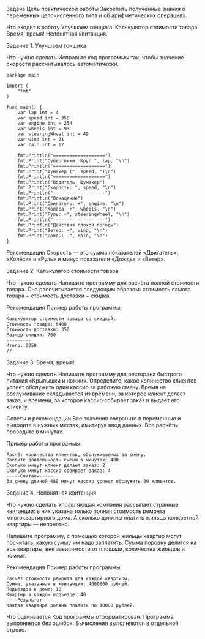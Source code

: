 Задача
Цель практической работы
Закрепить полученные знания о переменных целочисленного типа и об арифметических операциях.



Что входит в работу
Улучшаем гонщика.
Калькулятор стоимости товара.
Время, время!
Непонятная квитанция.


Задание 1. Улучшаем гонщика


Что нужно сделать
Исправьте код программы так, чтобы значение скорости рассчитывалось автоматически.
```
package main

import (
    "fmt"
)

func main() {
    var lap int = 4
    var speed int = 358
    var engine int = 254
    var wheels int = 93
    var steeringWheel int = 49
    var wind int = 21
    var rain int = 17

    fmt.Println("===================")
    fmt.Print("Супергонки. Круг ", lap, "\n")
    fmt.Println("===================")
    fmt.Print("Шумахер (", speed, ")\n")
    fmt.Println("===================")
    fmt.Println("Водитель: Шумахер")
    fmt.Print("Скорость: ", speed, "\n")
    fmt.Println("-------------------")
    fmt.Println("Оснащение")
    fmt.Print("Двигатель: +", engine, "\n")
    fmt.Print("Колёса: +", wheels, "\n")
    fmt.Print("Руль: +", steeringWheel, "\n")
    fmt.Println("-------------------")
    fmt.Println("Действия плохой погоды")
    fmt.Print("Ветер: −", wind, "\n")
    fmt.Print("Дождь: −", rain, "\n")
}
```

Рекомендация
Скорость — это сумма показателей «Двигатель», «Колёса» и «Руль» и минус показатели «Дождь» и «Ветер».



Задание 2. Калькулятор стоимости товара


Что нужно сделать
Напишите программу для расчёта полной стоимости товара. Она рассчитывается следующим образом: стоимость самого товара + стоимость доставки − скидка.



Рекомендация
Пример работы программы:
```
Калькулятор стоимости товара со скидкой.
Стоимость товара: 6400
Стоимость доставки: 350
Размер скидки: 700
---------
Итого: 6050
//
```

Задание 3. Время, время!


Что нужно сделать
Напишите программу для ресторана быстрого питания «Крылышки и ножки». Определите, какое количество клиентов успеет обслужить один кассир за рабочую смену. Время на обслуживание складывается из времени, за которое клиент делает заказ, и времени, за которое кассир собирает заказ и выдаёт его клиенту.



Советы и рекомендации
Все значения сохраните в переменные и выводите в нужных местах, имитируя ввод данных. Все расчёты проводите в минутах.

Пример работы программы:
```
Расчёт количества клиентов, обслуживаемых за смену.
Введите длительность смены в минутах: 480
Сколько минут клиент делает заказ: 2
Сколько минут кассир собирает заказ: 4
-----Считаем-----
За смену длиной 480 минут кассир успеет обслужить 80 клиентов.
```

Задание 4. Непонятная квитанция


Что нужно сделать
Управляющая компания рассылает странные квитанции: в них указана только полная стоимость ремонта многоквартирного дома. А сколько должны платить жильцы конкретной квартиры — непонятно.

Напишите программу, с помощью которой жильцы квартир могут посчитать, какую сумму им надо заплатить. Сумма поровну делится на все квартиры, вне зависимости от площади, количества жильцов и комнат.



Рекомендация
Пример работы программы:
```
Расчёт стоимости ремонта для каждой квартиры.
Сумма, указанная в квитанции: 4000000 рублей.
Подъездов в доме: 10
Квартир в каждом подъезде: 40
----Результат-----
Каждая квартира должна платить по 10000 рублей.
```

Что оценивается
Код программы отформатирован.
Программа выполняется без ошибок.
Вычисления выполняются в отдельной строке.
